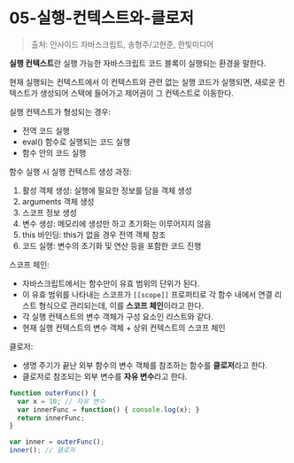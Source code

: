 # 05-실행-컨텍스트와-클로저

> 출처: 인사이드 자바스크립트, 송형주/고현준, 한빛미디어

**실행 컨텍스트**란 실행 가능한 자바스크립트 코드 블록이 실행되는 환경을 말한다.

현재 실행되는 컨텍스트에서 이 컨텍스트와 관련 없는 실행 코드가 실행되면, 새로운 컨텍스트가 생성되어 스택에 들어가고 제어권이 그 컨텍스트로 이동한다.

실행 컨텍스트가 형성되는 경우:

- 전역 코드 실행
- eval() 함수로 실행되는 코드 실행
- 함수 안의 코드 실행

함수 실행 시 실행 컨텍스트 생성 과정:

1. 활성 객체 생성: 실행에 필요한 정보를 담을 객체 생성
2. arguments 객체 생성
3. 스코프 정보 생성
4. 변수 생성: 메모리에 생성만 하고 초기화는 이루어지지 않음
5. this 바인딩: this가 없을 경우 전역 객체 참조
6. 코드 실행: 변수의 초기화 및 연산 등을 포함한 코드 진행

스코프 체인:

- 자바스크립트에서는 함수만이 유효 범위의 단위가 된다.
- 이 유효 범위를 나타내는 스코프가 `[[scope]]` 프로퍼티로 각 함수 내에서 연결 리스트 형식으로 관리되는데, 이를 **스코프 체인**이라고 한다.
- 각 실행 컨텍스트의 변수 객체가 구성 요소인 리스트와 같다.
- 현재 실행 컨텍스트의 변수 객체 + 상위 컨텍스트의 스코프 체인

클로저:

- 생명 주기가 끝난 외부 함수의 변수 객체를 참조하는 함수를 **클로저**라고 한다.
- 클로저로 참조되는 외부 변수를 **자유 변수**라고 한다.

```javascript
function outerFunc() {
  var x = 10; // 자유 변수
  var innerFunc = function() { console.log(x); }
  return innerFunc;
}

var inner = outerFunc();
inner(); // 클로저
```

